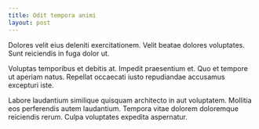 ```yaml
---
title: Odit tempora animi
layout: post
---
```

Dolores velit eius deleniti exercitationem. Velit beatae dolores voluptates. Sunt reiciendis in fuga dolor ut.

Voluptas temporibus et debitis at. Impedit praesentium et. Quo et tempore ut aperiam natus. Repellat occaecati iusto repudiandae accusamus excepturi iste.

Labore laudantium similique quisquam architecto in aut voluptatem. Mollitia eos perferendis autem laudantium. Tempora vitae dolorem doloremque reiciendis rerum. Culpa voluptates expedita aspernatur.
